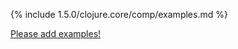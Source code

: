 {% include 1.5.0/clojure.core/comp/examples.md %}

[Please add examples!](https://github.com/arrdem/grimoire/edit/master/_includes/1.6.0/clojure.core/comp/examples.md)
